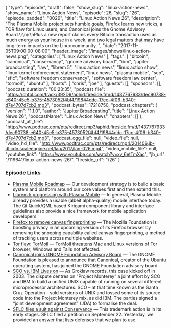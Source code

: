 {
  "type": "episode",
  "draft": false,
  "show_slug": "linux-action-news",
  "show_name": "Linux Action News",
  "episode": 26,
  "slug": "26",
  "episode_padded": "0026",
  "title": "Linux Action News 26",
  "description": "The Plasma Mobile project sets humble goals, Firefox learns new tricks, a TOR flaw for Linux users, and Canonical joins the Gnome Advisory Board.\r\n\r\nPlus a new report claims every Bitcoin transaction uses as much energy as your house in a week, and two legal matters that may have long-term impacts on the Linux community. ",
  "date": "2017-11-05T09:00:00-08:00",
  "header_image": "/images/shows/linux-action-news.png",
  "categories": [
    "Linux Action News"
  ],
  "tags": [
    "bitcoin",
    "canonical",
    "conservancy",
    "gnome advisory board",
    "ibm",
    "jupiter broadcasting",
    "law",
    "librem 5",
    "linux action news",
    "linux action show",
    "linux kernel enforcement statement",
    "linux news",
    "plasma mobile",
    "sco",
    "sflc",
    "software freedom conservancy",
    "software freedom law center",
    "tormoil",
    "ubuntu"
  ],
  "hosts": [
    "chris",
    "joe"
  ],
  "guests": [],
  "sponsors": [],
  "podcast_duration": "00:23:35",
  "podcast_file": "https://chtbl.com/track/392D9/aphid.fireside.fm/d/1437767933/dec90738-e640-45e5-b375-4573052f4bf4/19844ddc-17cc-4f06-b340-d7e4707d7cb2.mp3",
  "podcast_bytes": 17218750,
  "podcast_chapters": {
    "version": "1.1.0",
    "author": "Jupiter Broadcasting",
    "title": "Linux Action News 26",
    "podcastName": "Linux Action News",
    "chapters": []
  },
  "podcast_alt_file": "http://www.podtrac.com/pts/redirect.mp3/aphid.fireside.fm/d/1437767933/dec90738-e640-45e5-b375-4573052f4bf4/19844ddc-17cc-4f06-b340-d7e4707d7cb2.mp3",
  "podcast_ogg_file": null,
  "video_file": null,
  "video_hd_file": "http://www.podtrac.com/pts/redirect.mp4/201406.jb-dl.cdn.scaleengine.net/lan/2017/lan-026.mp4",
  "video_mobile_file": null,
  "youtube_link": "https://www.youtube.com/watch?v=xv_6etTmXac",
  "jb_url": "/119641/linux-action-news-26/",
  "fireside_url": "/26"
}


### Episode Links

  * [Plasma Mobile Roadmap](https://vizzzion.org/blog/2017/10/plasma-mobile-roadmap/ "Plasma Mobile Roadmap") — Our development strategy is to build a basic system and platform around our core values first and then extend this. 
  * [Librem 5 progressing with Plasma Mobile](https://puri.sm/posts/running-plasma-mobile-on-an-imx6-test-board/ "Librem 5 progressing with Plasma Mobile") — In general, Plasma Mobile already provides a usable (albeit alpha-quality) mobile interface today. The Qt Quick/QML based Kirigami component library and interface guidelines also provide a nice framework for mobile application developers
  * [Firefox to remove canvas fingerprinting](https://threatpost.com/firefox-bolsters-privacy-pulls-plug-on-browser-canvas-fingerprinting/128697/ "Firefox to remove canvas fingerprinting") — The Mozilla Foundation is boosting privacy in an upcoming version of its Firefox browser by removing the snooping capability called canvas fingerprinting, a method of tracking users across multiple websites.
  * [Tor flaw: TorMoil](https://arstechnica.com/information-technology/2017/11/critical-tor-flaw-leaks-users-real-ip-address-update-now/ "Tor flaw: TorMoil") — TorMoil threatens Mac and Linux versions of Tor browser; Windows and Tails not affected.
  * [Canonical joins GNOME Foundation Advisory Board](https://www.gnome.org/news/2017/11/canonical-joins-gnome-foundation-advisory-board/ "Canonical joins GNOME Foundation Advisory Board") — The GNOME Foundation is pleased to announce that Canonical, creator of the Ubuntu operating system, has joined the GNOME Foundation advisory board. 
  * [SCO vs. IBM Lives on](https://www.theregister.co.uk/2017/11/02/ibm_vs_sco_revives/ "SCO vs. IBM Lives on") — As Groklaw records, this case kicked off in 2003. The dispute centres on “Project Monterey” a joint effort by SCO and IBM to build a unified UNIX capable of running on several different microprocessor architectures. SCO – at that time known as the Santa Cruz Operation – sold versions of UNIX and tossed some of its source code into the Project Monterey mix, as did IBM. The parties signed a “joint development agreement” (JDA) to formalise the deal.
  * [SFLC files a suit against Conservancy](https://sfconservancy.org/blog/2017/nov/03/sflc-legal-action/ "SFLC files a suit against Conservancy") — This trademark action is in its early stages. SFLC filed a petition on September 22. Yesterday, we provided an answer that lists defenses that we plan to use. 


